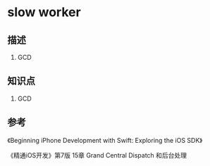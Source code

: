 # slow worker

## 描述

1. GCD

## 知识点

1. GCD

## 参考

《Beginning iPhone Development with Swift: Exploring the iOS SDK》

《精通iOS开发》第7版 15章 Grand Central Dispatch 和后台处理
